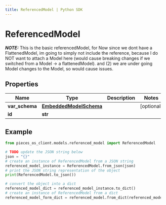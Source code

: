 ```yaml
---
title: ReferencedModel | Python SDK
---
```


# ReferencedModel

*****NOTE:***** This is the basic referencedModel, for Now since we dont have a FlattenedModel, im going to simply not include the reference, because I do NOT want to attach a Model here (would cause breaking changes if we switched from a Model -> a flattenedModel). and (2) we are under going Model changes to the Model, so would cause issues.

## Properties

Name | Type | Description | Notes
------------ | ------------- | ------------- | -------------
**var_schema** | [**EmbeddedModelSchema**](EmbeddedModelSchema) |  | [optional] 
**id** | **str** |  | 

## Example

```python
from pieces_os_client.models.referenced_model import ReferencedModel

# TODO update the JSON string below
json = "{}"
# create an instance of ReferencedModel from a JSON string
referenced_model_instance = ReferencedModel.from_json(json)
# print the JSON string representation of the object
print(ReferencedModel.to_json())

# convert the object into a dict
referenced_model_dict = referenced_model_instance.to_dict()
# create an instance of ReferencedModel from a dict
referenced_model_form_dict = referenced_model.from_dict(referenced_model_dict)
```


